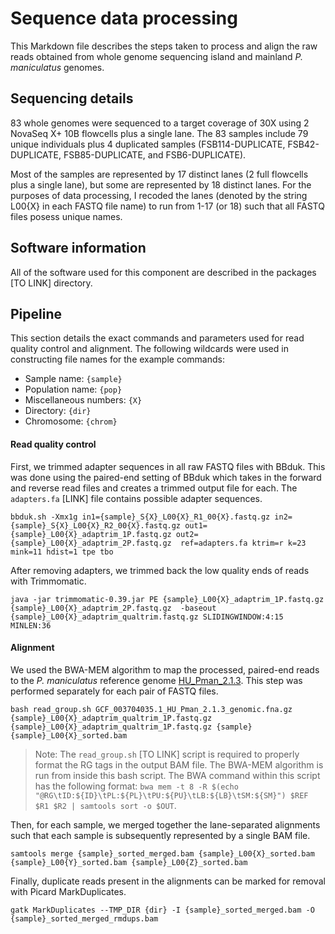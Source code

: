 # Sequence data processing
This Markdown file describes the steps taken to process and align the raw reads obtained from whole genome sequencing island and mainland *P. maniculatus* genomes. 

## Sequencing details
83 whole genomes were sequenced to a target coverage of 30X using 2 NovaSeq X+ 10B flowcells plus a single lane. The 83 samples include 79 unique individuals plus 4 duplicated samples (FSB114-DUPLICATE, FSB42-DUPLICATE, FSB85-DUPLICATE, and FSB6-DUPLICATE).

Most of the samples are represented by 17 distinct lanes (2 full flowcells plus a single lane), but some are represented by 18 distinct lanes. For the purposes of data processing, I recoded the lanes (denoted by the string L00{X} in each FASTQ file name) to run from 1-17 (or 18) such that all FASTQ files posess unique names.

## Software information
All of the software used for this component are described in the packages [TO LINK] directory.

## Pipeline
This section details the exact commands and parameters used for read quality control and alignment. The following wildcards were used in constructing file names for the example commands:
- Sample name: `{sample}`
- Population name: `{pop}`
- Miscellaneous numbers: `{X}`
- Directory: `{dir}`
- Chromosome: `{chrom}`

#### Read quality control
First, we trimmed adapter sequences in all raw FASTQ files with BBduk. This was done using the paired-end setting of BBduk which takes in the forward and reverse read files and creates a trimmed output file for each. The `adapters.fa` [LINK] file contains possible adapter sequences.
```
bbduk.sh -Xmx1g in1={sample}_S{X}_L00{X}_R1_00{X}.fastq.gz in2={sample}_S{X}_L00{X}_R2_00{X}.fastq.gz out1={sample}_L00{X}_adaptrim_1P.fastq.gz out2={sample}_L00{X}_adaptrim_2P.fastq.gz  ref=adapters.fa ktrim=r k=23 mink=11 hdist=1 tpe tbo
```

After removing adapters, we trimmed back the low quality ends of reads with Trimmomatic. 
```
java -jar trimmomatic-0.39.jar PE {sample}_L00{X}_adaptrim_1P.fastq.gz {sample}_L00{X}_adaptrim_2P.fastq.gz  -baseout {sample}_L00{X}_adaptrim_qualtrim.fastq.gz SLIDINGWINDOW:4:15 MINLEN:36
```

#### Alignment
We used the BWA-MEM algorithm to map the processed, paired-end reads to the *P. maniculatus* reference genome [HU_Pman_2.1.3](https://www.ncbi.nlm.nih.gov/datasets/genome/GCF_003704035.1). This step was performed separately for each pair of FASTQ files.
```
bash read_group.sh GCF_003704035.1_HU_Pman_2.1.3_genomic.fna.gz {sample}_L00{X}_adaptrim_qualtrim_1P.fastq.gz {sample}_L00{X}_adaptrim_qualtrim_1P.fastq.gz {sample} {sample}_L00{X}_sorted.bam
```
>Note: The `read_group.sh` [TO LINK] script is required to properly format the RG tags in the output BAM file. The BWA-MEM algorithm is run from inside this bash script. The BWA command within this script has the following format: `bwa mem -t 8 -R $(echo "@RG\tID:${ID}\tPL:${PL}\tPU:${PU}\tLB:${LB}\tSM:${SM}") $REF $R1 $R2 | samtools sort -o $OUT`.

Then, for each sample, we merged together the lane-separated alignments such that each sample is subsequently represented by a single BAM file. 
```
samtools merge {sample}_sorted_merged.bam {sample}_L00{X}_sorted.bam {sample}_L00{Y}_sorted.bam {sample}_L00{Z}_sorted.bam
```

Finally, duplicate reads present in the alignments can be marked for removal with Picard MarkDuplicates.
```
gatk MarkDuplicates --TMP_DIR {dir} -I {sample}_sorted_merged.bam -O {sample}_sorted_merged_rmdups.bam
```
